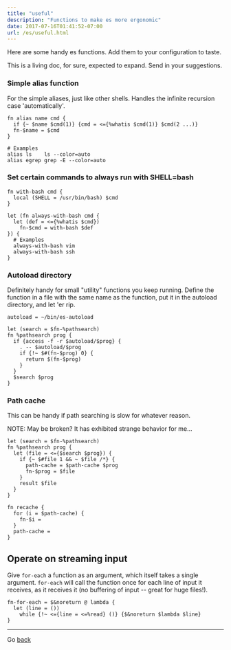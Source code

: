 ```yaml
---
title: "useful"
description: "Functions to make es more ergonomic"
date: 2017-07-16T01:41:52-07:00
url: /es/useful.html
---
```


Here are some handy es functions.  Add them to your configuration to taste.

This is a living doc, for sure, expected to expand. Send in your suggestions.

### Simple alias function

For the simple aliases, just like other shells.  Handles the infinite recursion case 'automatically'.

```
fn alias name cmd {
  if {~ $name $cmd(1)} {cmd = <={%whatis $cmd(1)} $cmd(2 ...)}
  fn-$name = $cmd
}

# Examples
alias ls    ls --color=auto
alias egrep grep -E --color=auto
```

### Set certain commands to always run with SHELL=bash

```
fn with-bash cmd {
  local (SHELL = /usr/bin/bash) $cmd
}

let (fn always-with-bash cmd {
  let (def = <={%whatis $cmd})
    fn-$cmd = with-bash $def
}) {
  # Examples
  always-with-bash vim
  always-with-bash ssh
}
```

### Autoload directory

Definitely handy for small "utility" functions you keep running.  Define the function in a file with the same name as the function, put it in the autoload directory, and let 'er rip.

```
autoload = ~/bin/es-autoload

let (search = $fn-%pathsearch)
fn %pathsearch prog {
  if {access -f -r $autoload/$prog} {
    . -- $autoload/$prog
    if {!~ $#(fn-$prog) 0} {
      return $(fn-$prog)
    }
  }
  $search $prog
}
```

### Path cache

This can be handy if path searching is slow for whatever reason.

NOTE: May be broken? It has exhibited strange behavior for me...

```
let (search = $fn-%pathsearch)
fn %pathsearch prog {
  let (file = <={$search $prog}) {
    if {~ $#file 1 && ~ $file /*} {
      path-cache = $path-cache $prog
      fn-$prog = $file
    }
    result $file
  }
}

fn recache {
  for (i = $path-cache) {
    fn-$i =
  }
  path-cache =
}
```

## Operate on streaming input

Give `for-each` a function as an argument, which itself takes a single argument.  `for-each` will call the function once for each line of input it receives, as it receives it (no buffering of input -- great for huge files!).

```
fn-for-each = $&noreturn @ lambda {
  let (line = ())
    while {!~ <={line = <=%read} ()} {$&noreturn $lambda $line}
}
```

---

Go [back](index.html)
